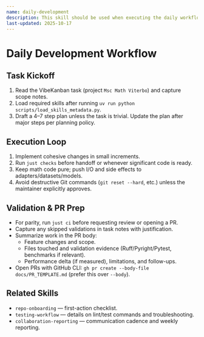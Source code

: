```yaml
---
name: daily-development
description: This skill should be used when executing the daily workflow, planning tasks, and preparing PRs.
last-updated: 2025-10-17
---
```


# Daily Development Workflow

## Task Kickoff

1. Read the VibeKanban task (project `Msc Math Viterbo`) and capture scope notes.
2. Load required skills after running `uv run python scripts/load_skills_metadata.py`.
3. Draft a 4–7 step plan unless the task is trivial. Update the plan after major steps per planning policy.

## Execution Loop

1. Implement cohesive changes in small increments.
2. Run `just checks` before handoff or whenever significant code is ready.
3. Keep math code pure; push I/O and side effects to adapters/datasets/models.
4. Avoid destructive Git commands (`git reset --hard`, etc.) unless the maintainer explicitly approves.

## Validation & PR Prep

- For parity, run `just ci` before requesting review or opening a PR.
- Capture any skipped validations in task notes with justification.
- Summarize work in the PR body:
  - Feature changes and scope.
  - Files touched and validation evidence (Ruff/Pyright/Pytest, benchmarks if relevant).
  - Performance delta (if measured), limitations, and follow-ups.
 - Open PRs with GitHub CLI: `gh pr create --body-file docs/PR_TEMPLATE.md` (prefer this over `--body`).

## Related Skills

- `repo-onboarding` — first-action checklist.
- `testing-workflow` — details on lint/test commands and troubleshooting.
- `collaboration-reporting` — communication cadence and weekly reporting.
